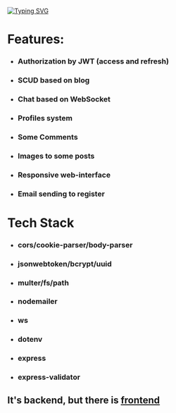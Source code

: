 [![Typing SVG](https://readme-typing-svg.herokuapp.com?font=&weight=800&size=32&duration=4000&pause=200&color=000000&width=800&height=55&lines=It's+my+social+media;like+a+VK%2C+facebook+or+tg)](https://git.io/typing-svg)

<h1>Features: </h1>
<ul>
<li><h3>Authorization by JWT (access and refresh)</h3></li>
<li><h3>SCUD based on blog</h3></li>
<li><h3>Chat based on WebSocket</h3></li>
<li><h3>Profiles system</h3></li>
<li><h3>Some Comments</h3></li>
<li><h3>Images to some posts</h3></li>
<li><h3>Responsive web-interface</h3></li>
<li><h3>Email sending to register</h3></li>

</ul>

<h1>Tech Stack</h1>

<ul>
<li><h3>cors/cookie-parser/body-parser</h3></li>
<li><h3>jsonwebtoken/bcrypt/uuid</h3></li>
<li><h3>multer/fs/path</h3></li>
<li><h3>nodemailer</h3></li>
<li><h3>ws</h3></li>
<li><h3>dotenv</h3></li>
<li><h3>express</h3></li>
<li><h3>express-validator</h3></li>
</ul>

<h2>It's backend, but there is <a href='https://github.com/VladislavZakrevskiy/mediaSocial_front'>frontend</a></h2>
